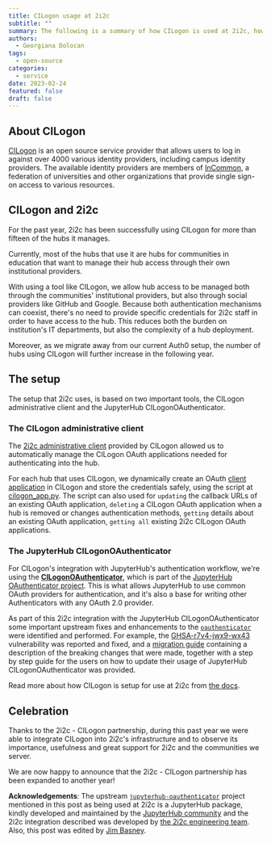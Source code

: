 ```yaml
---
title: CILogon usage at 2i2c
subtitle: ""
summary: The following is a summary of how CILogon is used at 2i2c, how the integration works and a celebration of the partnership.
authors:
  - Georgiana Dolocan
tags:
  - open-source
categories:
  - service
date: 2023-02-24
featured: false
draft: false
---
```


## About CILogon

[CILogon](https://www.cilogon.org) is an open source service provider that allows users to log in against over 4000 various identity providers, including campus identity providers. The available identity providers are members of [InCommon](https://incommon.org/federation/), a federation of universities and other organizations that provide single sign-on access to various resources.

## CILogon and 2i2c

For the past year, 2i2c has been successfully using CILogon for more than fifteen of the hubs it manages.

Currently, most of the hubs that use it are hubs for communities in education that want to manage their hub access through their own institutional providers.

With using a tool like CILogon, we allow hub access to be managed both through the communities' institutional providers, but also through social providers like GitHub and Google. Because both authentication mechanisms can coexist, there's no need to provide specific credentials for 2i2c staff in order to have access to the hub. This reduces both the burden on institution's IT departments, but also the complexity of a hub deployment.

Moreover, as we migrate away from our current Auth0 setup, the number of hubs using CILogon will further increase in the following year.

## The setup

The setup that 2i2c uses, is based on two important tools, the CILogon administrative client and the JupyterHub CILogonOAuthenticator.

### The CILogon administrative client

The [2i2c administrative client](https://cilogon.github.io/oa4mp/server/manuals/dynamic-client-registration.html) provided by CILogon allowed us to automatically manage the CILogon OAuth applications needed for authenticating into the hub.

For each hub that uses CILogon, we dynamically create an OAuth [client application](https://cilogon.github.io/oa4mp/server/manuals/dynamic-client-registration.html) in CILogon and store the credentials safely, using the script at [cilogon_app.py](https://github.com/2i2c-org/infrastructure/blob/3312f373f0aa59fbc98dc1c8161aa9623b68726b/deployer/cilogon_app.py). The script can also used for `updating` the callback URLs of an existing OAuth application, `deleting` a CILogon OAuth application when a hub is removed or changes authentication methods, `getting` details about an existing OAuth application, `getting all` existing 2i2c CILogon OAuth applications.

### The JupyterHub CILogonOAuthenticator

For CILogon's integration with JupyterHub's authentication workflow, we're using the [**CILogonOAuthenticator**](https://github.com/jupyterhub/oauthenticator/blob/main/oauthenticator/cilogon.py), which is part of the [JupyterHub OAuthenticator project](https://oauthenticator.readthedocs.io/en/latest/). This is what allows JupyterHub to use common OAuth providers for authentication, and it's also a base for writing other Authenticators with any OAuth 2.0 provider.

As part of this 2i2c integration with the JupyterHub CILogonOAuthenticator some important upstream fixes and enhancements to the [`oauthenticator`](https://github.com/jupyterhub/oauthenticator) were identified and performed. For example, the [GHSA-r7v4-jwx9-wx43](https://github.com/jupyterhub/oauthenticator/security/advisories/GHSA-r7v4-jwx9-wx43) vulnerability was reported and fixed, and a [migration guide](https://oauthenticator.readthedocs.io/en/latest/how-to/migrations/upgrade-to-15.html) containing a description of the breaking changes that were made, together with a step by step guide for the users on how to update their usage of JupyterHub CILogonOAuthenticator was provided.

Read more about how CILogon is setup for use at 2i2c from [the docs](https://infrastructure.2i2c.org/hub-deployment-guide/configure-auth/cilogon.html). 


## Celebration

Thanks to the 2i2c - CILogon partnership, during this past year we were able to integrate CILogon into 2i2c's infrastructure and to observe its importance, usefulness and great support for 2i2c and the communities we server.

We are now happy to announce that the 2i2c - CILogon partnership has been expanded to another year!

**Acknowledgements**: The upstream [`jupyterhub-oauthenticator`](https://oauthenticator.readthedocs.io/en/latest) project mentioned in this post as being used at 2i2c is a JupyterHub package, kindly developed and maintained by the [JupyterHub community](https://discourse.jupyter.org/c/jupyterhub/) and the 2i2c integration described was developed by [the 2i2c engineering team](../../../organization/). Also, this post was edited by [Jim Basney](https://jbasney.net/).
